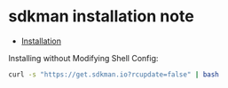 # sdkman installation note

- [Installation](https://sdkman.io/install)

Installing without Modifying Shell Config:

```bash
curl -s "https://get.sdkman.io?rcupdate=false" | bash
```
